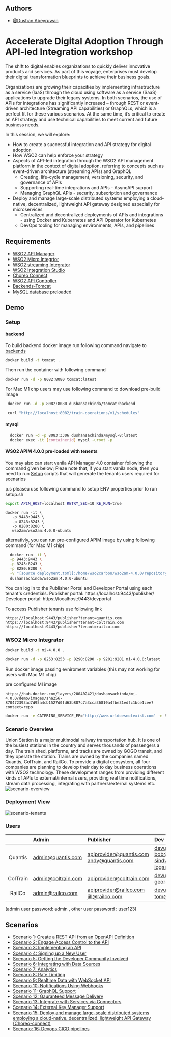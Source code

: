 
## Authors

- [@Dushan Abeyruwan](https://github.com/dushansachinda)


# Accelerate Digital Adoption Through API-led Integration workshop

The shift to digital enables organizations to quickly deliver innovative products and services. As part of this voyage, enterprises must develop their digital transformation blueprints to achieve their business goals. 

Organizations are growing their capacities by implementing infrastructure as a service (IaaS) through the cloud using software as a service (SaaS) applications to upgrade their legacy systems. In both scenarios, the use of APIs for integrations has significantly increased – through REST or event-driven architecture (Streaming API capabilities) or GraphQLs, which is a perfect fit for these various scenarios. At the same time, it’s critical to create an API strategy and use technical capabilities to meet current and future business needs.

In this session, we will explore:
* How to create a successful integration and API strategy for digital adoption
* How WSO2 can help enforce your strategy
* Aspects of API-led integration through the WSO2 API management platform in the context of digital adoption, referring to concepts such as event-driven architecture (streaming APIs) and GraphQL
  * Creating, life-cycle management, versioning, security, and governance of APIs
  * Supporting real-time integrations and APIs - AsyncAPI support
  * Managing GraphQL APIs - security, subscription and governance
* Deploy and manage large-scale distributed systems employing a cloud-native, decentralized, lightweight API gateway designed especially for microservices
  *  Centralized and decentralized deployments of APIs and integrations - using Docker and Kubernetes and API Operator for Kubernetes
  * DevOps tooling for managing environments, APIs, and pipelines


## Requirements

 - [WSO2 API Manager](https://wso2.com/api-manager/)
 - [WSO2 Micro Integrtor](https://wso2.com/api-manager/)
 - [WSO2 streaming Integrator](https://wso2.com/api-manager/)
 - [WSO2 Integration Studio](https://wso2.com/api-management/tooling/)
 - [Choreo Connect](https://wso2.com/api-manager/)
 - [WSO2 API Controller](https://wso2.com/api-management/tooling/)
 - [Backends-Tomcat](https://hub.docker.com/repository/docker/dushansachinda/tomcat)
 - [MySQL database preloaded](https://hub.docker.com/repository/docker/dushansachinda/mysql-8)


## Demo

### Setup
#### backend
To build backend docker image run following command navigate to [backends](https://github.com/dushansachinda/workshop_apim_2022/blob/main/backends/Dockerfile)
```bash
docker build -t tomcat .
```

Then run the container with following command

```bash
docker run -d -p 8082:8080 tomcat:latest
```

For Mac M1 chp users may use following command to download pre-build image

 ```bash
  docker run -d -p 8082:8080 dushansachinda/tomcat:backend

  curl "http://localhost:8082/train-operations/v1/schedules"
 ```
#### mysql
 ```bash
   docker run -d -p 8083:3306 dushansachinda/mysql-8:latest
   docker exec -it [containerid] mysql -uroot -p
 ```

 #### WSO2 APIM 4.0.0 pre-loaded with tenents
You may also can start vanila API Manager 4.0 container following the command given below;
Pleae note that, if you start vanila node, then you need to run [Setup](https://github.com/dushansachinda/Accelerate_Digital-Adoption_Through-API-led-Integration_workshop/blob/main/scripts/setup.sh) scripts that will generate the tenants users required for scenarios

p.s pleaseu use following command to setup ENV properties prior to run setup.sh
 ```bash
 export APIM_HOST=localhost RETRY_SEC=10 RE_RUN=true
```

``` 
docker run -it \
   -p 9443:9443 \
   -p 8243:8243 \
   -p 8280:8280 \
   wso2am/wso2am:4.0.0-ubuntu
```

alternativly, you can run pre-configured APIM image by using following command (for Mac M1 chip)
 ```bash
   docker run -it \
   -p 9443:9443 \
   -p 8243:8243 \
   -p 8280:8280 \
   -v "[source deployment.toml]:/home/wso2carbon/wso2am-4.0.0/repository/conf"  \
   dushansachinda/wso2am:4.0.0-ubuntu
 ```
You can log in to the Publisher Portal and Developer Portal using each tenant's credentials.
Publisher portal: https://localhost:9443/publisher/ Developer portal: https://localhost:9443/devportal

To access Publisher tenants use following link

``` 
https://localhost:9443/publisher?tenant=quantis.com
https://localhost:9443/publisher?tenant=coltrain.com
https://localhost:9443/publisher?tenant=railco.com
```

 ### WSO2 Micro Integrator
 ```bash
docker build -t mi-4.0.0 .

docker run -d -p 8253:8253 -p 8290:8290 -p 9201:9201 mi-4.0.0:latest
```

Run docker image passing  evniroment variables (this may not working for users with Mac M1 chip)

pre configured MI image
```
https://hub.docker.com/layers/200402421/dushansachinda/mi-4.0.0/demo/images/sha256-870472393ad7d95a4cb1527d0fd63b887c7a3cca36810a4fbe31edfc1bce1cee?context=repo
```

 ```bash
docker run -e CATERING_SERVICE_EP="http://www.urldoesnotexist.com" -e SMTP_PORT="465" -e SMTP_HOST="smtp.gmail.com" -e EMAIL_FROM="[EMAIL_FROM]" -e EMAIL_TO="[EMAIL_TO]" -e SMTP_USERNAME="[SMTP_USERNAME]" -e SMTP_PASSWORD="[SMTP_PASSWORD]" -p 8253:8253 -p 8290:8290 -p 9201:9201 -v "[source]:/home/wso2carbon/file" dushansachinda/mi-4.0.0:demo 

```

### Scenario Overview

Union Station is a major multimodal railway transportation hub. It is one of the busiest stations in the country and serves thousands of passengers a day. The train shed, platforms, and tracks are owned by GOGO transit, and they operate the station. Trains are owned by the companies named Quantis, ColTrain, and RailCo. To provide a digital ecosystem, all four companies are planning to develop their day to day business operations with WSO2 technology. These development ranges from providing different kinds of APIs to external/internal users, providing real time notifications, stream data processing, integrating with partners/external systems etc.
![scenario-overview](images/scenario-overview.png)


### Deployment View
![scenario-tenants](images/scenario-tenants.png)

### Users

|  | Admin |Publisher |Dev Portal |
| :---: | :--- |:--- |:---   
|Quantis|admin@quantis.com| apiprovider@quantis.com <br/>andy@quantis.com|devuser@quantis.com <br/> bob@quantis.com <br/>sindy@quantis.com <br/>logan@quantis.com|
|ColTrain|admin@coltrain.com|apiprovider@coltrain.com |devuser@coltrain.com <br/> george@coltrain.com|
|RailCo|admin@railco.com|apiprovider@railco.com<br/>jill@railco.com|devuser@railco.com<br/>tom@railco.com|

(admin user password: admin , other user password : user123)

## Scenarios

- [Scenario 1: Create a REST API from an OpenAPI Definition](https://apim.docs.wso2.com/en/latest/tutorials/scenarios/scenario1-create-rest-api/)
- [Scenario 2: Engage Access Control to the API](https://apim.docs.wso2.com/en/latest/tutorials/scenarios/scenario2-access-control/)
- [Scenario 3: Implementing an API](https://apim.docs.wso2.com/en/latest/tutorials/scenarios/scenario3-implementing-an-api/)
- [Scenario 4: Signing up a New User](https://apim.docs.wso2.com/en/latest/tutorials/scenarios/scenario4-user-signup-approval-flow/)
- [Scenario 5: Getting the Developer Community Involved](https://apim.docs.wso2.com/en/latest/tutorials/scenarios/scenario5-developer-community-feature/)
- [Scenario 6: Integrating with Data Sources](https://apim.docs.wso2.com/en/latest/tutorials/scenarios/scenario6-integrating-with-data-sources/)
- [Scenario 7: Analytics](https://apim.docs.wso2.com/en/latest/tutorials/scenarios/scenario7-analytics/)
- [Scenario 8: Rate Limiting](https://apim.docs.wso2.com/en/latest/tutorials/scenarios/scenario8-rate-limiting/)
- [Scenario 9: Realtime Data with WebSocket API](https://apim.docs.wso2.com/en/latest/tutorials/scenarios/scenario9-realtime-data/)
- [Scenario 10: Notifications Using Webhooks](https://apim.docs.wso2.com/en/latest/tutorials/scenarios/scenario10-notifications-webhooks/)
- [Scenario 11: GraphQL Support](https://apim.docs.wso2.com/en/latest/tutorials/scenarios/scenario11-graphql/)
- [Scenario 12: Gauranteed Message Delivery](https://apim.docs.wso2.com/en/latest/tutorials/scenarios/scenario12-message-delivery/)
- [Scenario 13: Integrate with Services via Connectors](https://apim.docs.wso2.com/en/latest/tutorials/scenarios/scenario13-integrate-with-connectors/)
- [Scenario 14: External Key Manager Support](https://apim.docs.wso2.com/en/latest/tutorials/scenarios/scenario14-external-key-manager/)
- [Scenario 15: Deploy and manage large-scale distributed systems employing a cloud-native, decentralized, lightweight API Gateway (Choreo-connect)](https://apim.docs.wso2.com/en/latest/deploy-and-publish/deploy-on-gateway/choreo-connect/getting-started/choreo-connect-overview/)
- [Scenario: 16: Devops CICD pipelines](https://apim.docs.wso2.com/en/latest/install-and-setup/setup/api-controller/building-jenkins-ci-cd-pipeline-for-dev-first-approach/)
